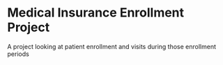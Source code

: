 # Medical Insurance Enrollment Project
A project looking at patient enrollment and visits during those enrollment periods
